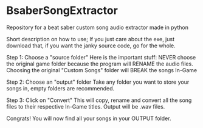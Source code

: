# BsaberSongExtractor
Repository for a beat saber custom song audio extractor made in python

Short description on how to use;
If you just care about the exe, just download that, if you want the janky source code, go for the whole.

Step 1: Choose a "source folder" 
Here is the important stuff: NEVER choose the original game folder because the program will RENAME the audio files.
Choosing the original "Custom Songs" folder will BREAK the songs In-Game

Step 2: Choose an "output" folder
Take any folder you want to store your songs in,
empty folders are recommended.

Step 3: Click on "Convert"
This will copy, rename and convert all the song files to their respective In-Game titles.
Output will be .wav files.

Congrats! You will now find all your songs in your OUTPUT folder.
